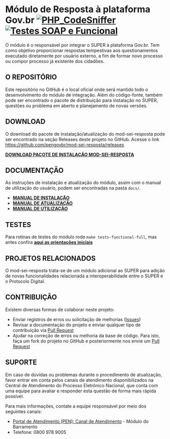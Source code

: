 # Módulo de Resposta à plataforma Gov.br [![PHP_CodeSniffer](https://github.com/pengovbr/mod-sei-resposta/actions/workflows/phpcs.yml/badge.svg)](https://github.com/pengovbr/mod-sei-resposta/actions/workflows/phpcs.yml) [![Testes SOAP e Funcional](https://github.com/pengovbr/mod-sei-resposta/actions/workflows/tests.yml/badge.svg)](https://github.com/pengovbr/mod-sei-resposta/actions/workflows/tests.yml)
O módulo é o responsável por integrar o SUPER à plataforma Gov.br. Tem como objetivo proporcionar respostas tempestivas aos questionamentos executado diretamente por usuário externo, a fim de formar novo processo ou compor processo já existente dos cidadões.

## O REPOSITÓRIO
Este repositório no GitHub é o local oficial onde será mantido todo o desenvolvimento do módulo de integração. Além do código-fonte, também pode ser encontrado o pacote de distribuição para instalação no SUPER, questões ou problema em aberto e planejamento de novas versões.

## DOWNLOAD

O download do pacote de instalação/atualização do mod-sei-resposta pode ser encontrado na seção Releases deste projeto no GitHub. 
Acesse o link https://github.com/pengovbr/mod-sei-resposta/releases

**[DOWNLOAD PACOTE DE INSTALAÇÃO MOD-SEI-RESPOSTA](https://github.com/spbgovbr/mod-sei-resposta/releases)** 


## DOCUMENTAÇÃO

As instruções de instalação e atualização do módulo, assim com o manual de utilização do usuário, podem ser encontradas na pasta `docs/`.

* **[MANUAL DE INSTALAÇÃO](docs/INSTALL.md)**
* **[MANUAL DE ATUALIZAÇÃO](docs/UPGRADE.md)**
* **[MANUAL DE UTILIZAÇÃO](docs/USAGE.md)**

## TESTES

Para rotinas de testes do módulo rode ``` make tests-functional-full ```, mas antes confira **[aqui as orientações iniciais](tests/functional/README.md)**

## PROJETOS RELACIONADOS

O mod-sei-resposta trata-se de um módulo adicional ao SUPER para adição de novas funcionalidades relacionada a interoperabilidade entre o SUPER e o Protocolo Digital.


## CONTRIBUIÇÃO

Existem diversas formas de colaborar neste projeto:

* Enviar registros de erros ou solicitação de melhorias ([Issues](https://github.com/spbgovbr/mod-sei-resposta/issues))
* Revisar a documentação do projeto e enviar qualquer tipo de contribuição via [Pull Request](https://github.com/spbgovbr/mod-sei-resposta/pulls)
* Ajudar na correção de erros ou melhoria da base de código. Para isto, faça um fork do projeto no GitHub e posteriormente nos envie um [Pull Request](https://github.com/spbgovbr/mod-sei-resposta/pulls)

## SUPORTE

Em caso de dúvidas ou problemas durante o procedimento de atualização, favor entrar em conta pelos canais de atendimento disponibilizados na Central de Atendimento do Processo Eletrônico Nacional, que conta com uma equipe para avaliar e responder esta questão de forma mais rápida possível.

Para mais informações, contate a equipe responsável por meio dos seguintes canais:

- [Portal de Atendimento (PEN): Canal de Atendimento](https://portaldeservicos.economia.gov.br) - Módulo do Barramento
- Telefone: 0800 978 9005
